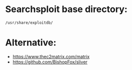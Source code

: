 # Searchsploit base directory:
```
/usr/share/exploitdb/
```


# Alternative: 
- https://www.thec2matrix.com/matrix
- https://github.com/BishopFox/sliver
